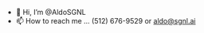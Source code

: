 - 👋 Hi, I’m @AldoSGNL
- 📫 How to reach me ... (512) 676-9529 or aldo@sgnl.ai

<!---
AldoSGNL/AldoSGNL is a ✨ special ✨ repository because its `README.md` (this file) appears on your GitHub profile.
You can click the Preview link to take a look at your changes.
--->
